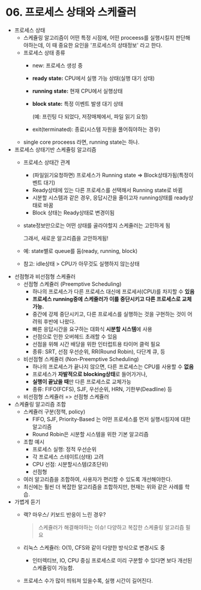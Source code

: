 # 06. 프로세스 상태와 스케쥴러

* 프로세스 상태
  * 스케쥴링 알고리즘이 어떤 특정 시점에, 어떤 proceess를 실행시킬지 판단해야하는데, 이 때 중요한 요인을 '프로세스의 상태정보' 라고 한다.
  * 프로세스 상태 종류
    * new: 프로세스 생성 중
    * **ready state:** CPU에서 실행 가능 상태\(실행 대기 상태\)
    * **running state:** 현재 CPU에서 실행상태
    * **block state:** 특정 이벤트 발생 대기 상태  

      \(예: 프린팅 다 되었다, 저장매체에서, 파일 읽기 요청\)

    * exit\(terminated\): 종료\(시스템 자원을 풀어줘야하는 경우\)
  * single core proceess 라면, running state는 하나.
* 프로세스 상태기반 스케쥴링 알고리즘
  * 프로세스 상태간 관계
    * \(파일읽기요청하면\) 프로세스가 Running state =&gt; Block상태가됨\(특정이벤트 대기\)
    * Ready상태에 있는 다른 프로세스를 선택해서 Running state로 바뀜
    * 시분할 시스템과 같은 경우, 응답시간을 줄이고자 running상태를 ready상태로 바꿈
    * Block 상태는 Ready상태로 변경이됨
  * state정보만으로는 어떤 상태를 골라야할지 스케쥴러는 고민하게 됨  

    그래서, 새로운 알고리즘을 고안하게됨!

  * 예: state별로 queue를 둠\(ready, running, block\)
  * 참고: idle상태 &gt; CPU가 아무것도 실행하지 않는상태
* 선점형과 비선점형 스케쥴러
  * 선점형 스케쥴러 \(Preemptive Scheduling\)
    * 하나의 프로세스가 다른 프로세스 대신에 프로세서\(CPU\)를 차지할 수 **있음**
    * **프로세스 running중에 스케쥴러가 이를 중단시키고 다른 프로세스로 교체 가능.**
    * 중간에 강제 중단시키고, 다른 프로세스를 실행하는 것을 구현하는 것이 어려워 후반에 나왔다.
    * 빠른 응답시간을 요구하는 대화식 **시분할 시스템**에 사용
    * 선점으로 인한 오버헤드 초래할 수 있음
    * 선점을 위해 시간 배당을 위한 인터럽트용 타이머 클럭 필요
    * 종류: SRT, 선점 우선순위, RR\(Round Robin\), 다단계 큐, 등
  * 비선점형 스케쥴러 \(Non-Preemptive Scheduling\)
    * 하나의 프로세스가 끝나지 않으면, 다른 프로세스는 CPU를 사용할 수 **없음**
    * 프로세스가 **자발적으로 blocking상태**로 들어가거나,
    * **실행이 끝났을 때**만 다른 프로세스로 교체가능
    * 종류: FIFO\(FCFS\), SJF, 우선순위, HRN, 기한부\(Deadline\) 등
  * 비선점형 스케쥴러 =&gt; 선점형 스케쥴러
* 스케쥴링 알고리즘 조합
  * 스케쥴러 구분\(정책, policy\)
    * FIFO, SJF, Priority-Based 는 어떤 프로세스를 먼저 실행시킬지에 대한 알고리즘
    * Round Robin은 시분할 시스템을 위한 기본 알고리즘
  * 조합 예시
    * 프로세스 실행: 정적 우선순위 
    * 각 프로세스 스테이트\(상태\) 고려 
    * CPU 선점: 시분할시스템\(2초단위\)
    * 선점형
  * 여러 알고리즘을 조합하여, 사용자가 편리할 수 있도록 개선해야한다.
  * 최신에는 훨씬 더 복잡한 알고리즘을 조합하지만, 현재는 위와 같은 사례를 학습.
* 가볍게 듣기
  * 랙? 마우스/ 키보드 반응이 느린 경우?

    > 스케쥴러가 해결해야하는 이슈! 다양하고 복잡한 스케쥴링 알고리즘 필요

  * 리눅스 스케쥴러: O\(1\), CFS와 같이 다양한 방식으로 변경시도 중
    * 인터렉티브, IO, CPU 중심 프로세스로 미리 구분할 수 있다면 보다 개선된 스케쥴링이 가능함.  
  * 프로세스 수가 많이 띄워져 있을수록, 실행 시간이 길어진다.

